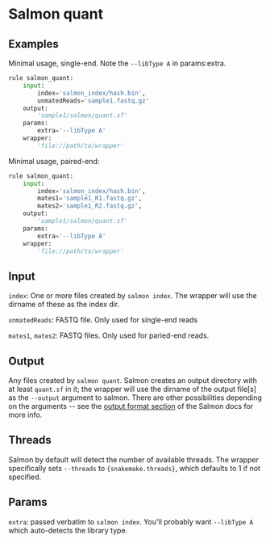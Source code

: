 # Salmon quant

## Examples

Minimal usage, single-end. Note the `--libType A` in params:extra.

```python
rule salmon_quant:
    input:
        index='salmon_index/hash.bin',
        unmatedReads='sample1.fastq.gz'
    output:
        'sample1/salmon/quant.sf'
    params:
        extra='--libType A'
    wrapper:
        'file://path/to/wrapper'
```
Minimal usage, paired-end:

```python
rule salmon_quant:
    input:
        index='salmon_index/hash.bin',
        mates1='sample1_R1.fastq.gz',
        mates2='sample1_R2.fastq.gz',
    output:
        'sample1/salmon/quant.sf'
    params:
        extra='--libType A'
    wrapper:
        'file://path/to/wrapper'
```

## Input

`index`: One or more files created by `salmon index`. The wrapper will use the
dirname of these as the index dir.

`unmatedReads`: FASTQ file. Only used for single-end reads

`mates1`, `mates2`: FASTQ files. Only used for paried-end reads.

## Output
Any files created by `salmon quant`. Salmon creates an output directory with at
least `quant.sf` in it; the wrapper will use the dirname of the output file[s]
as the `--output` argument to salmon. There are other possibilities depending
on the arguments -- see the [output format
section](http://salmon.readthedocs.io/en/latest/file_formats.html#fileformats)
of the Salmon docs for more info.

## Threads
Salmon by default will detect the number of available threads. The wrapper
specifically sets `--threads` to `{snakemake.threads}`, which defaults to 1 if
not specified.

## Params
`extra`: passed verbatim to `salmon index`. You'll probably want `--libType A`
   which auto-detects the library type.


